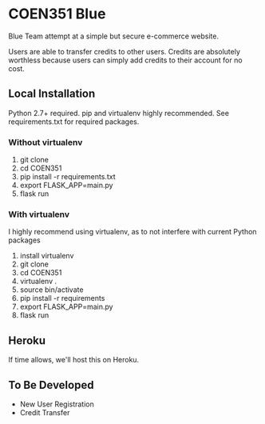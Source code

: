 # COEN351 Blue
Blue Team attempt at a simple but secure e-commerce website.

Users are able to transfer credits to other users.
Credits are absolutely worthless because users can simply add credits to their account for no cost.

## Local Installation

Python 2.7+ required.
pip and virtualenv highly recommended.
See requirements.txt for required packages.

### Without virtualenv

1. git clone
2. cd COEN351
3. pip install -r requirements.txt
4. export FLASK_APP=main.py
5. flask run

### With virtualenv

I highly recommend using virtualenv, as to not interfere with current Python packages

1. install virtualenv
2. git clone
3. cd COEN351
4. virtualenv .
5. source bin/activate
6. pip install -r requirements
7. export FLASK_APP=main.py
8. flask run

## Heroku

If time allows, we'll host this on Heroku.

## To Be Developed

- New User Registration
- Credit Transfer
